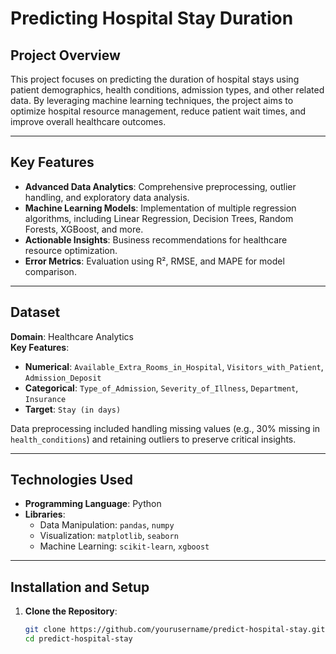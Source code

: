 # Predicting Hospital Stay Duration  
## Project Overview  

This project focuses on predicting the duration of hospital stays using patient demographics, health conditions, admission types, and other related data. By leveraging machine learning techniques, the project aims to optimize hospital resource management, reduce patient wait times, and improve overall healthcare outcomes.  

---
## Key Features  

- **Advanced Data Analytics**: Comprehensive preprocessing, outlier handling, and exploratory data analysis.  
- **Machine Learning Models**: Implementation of multiple regression algorithms, including Linear Regression, Decision Trees, Random Forests, XGBoost, and more.  
- **Actionable Insights**: Business recommendations for healthcare resource optimization.  
- **Error Metrics**: Evaluation using R², RMSE, and MAPE for model comparison.  

---
## Dataset  

**Domain**: Healthcare Analytics  
**Key Features**:  
- **Numerical**: `Available_Extra_Rooms_in_Hospital`, `Visitors_with_Patient`, `Admission_Deposit`  
- **Categorical**: `Type_of_Admission`, `Severity_of_Illness`, `Department`, `Insurance`  
- **Target**: `Stay (in days)`  

Data preprocessing included handling missing values (e.g., 30% missing in `health_conditions`) and retaining outliers to preserve critical insights.  

---

## Technologies Used  

- **Programming Language**: Python  
- **Libraries**:  
  - Data Manipulation: `pandas`, `numpy`  
  - Visualization: `matplotlib`, `seaborn`  
  - Machine Learning: `scikit-learn`, `xgboost`  

---

## Installation and Setup  

1. **Clone the Repository**:  
   ```bash
   git clone https://github.com/yourusername/predict-hospital-stay.git  
   cd predict-hospital-stay  
